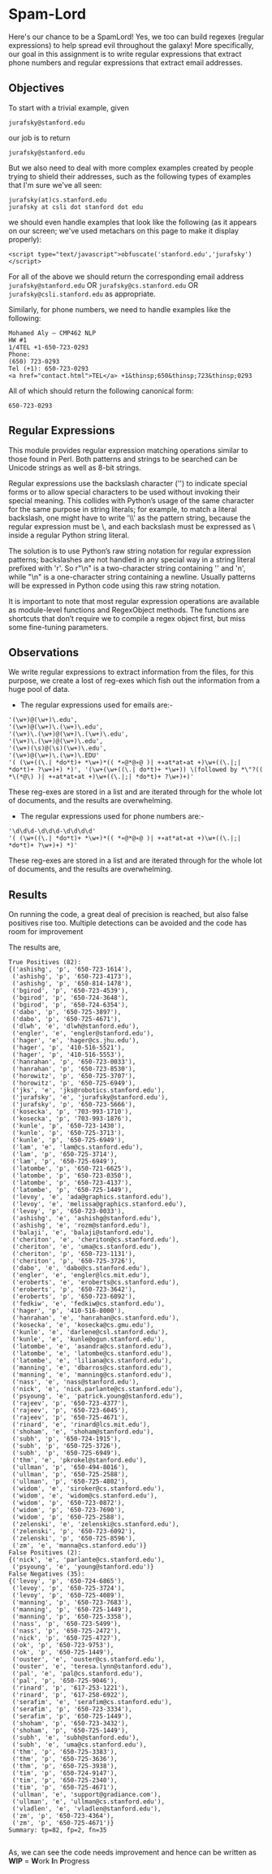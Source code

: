 # Spam-Lord

Here's our chance to be a SpamLord! Yes, we too can build regexes (regular expressions) to help
spread evil throughout the galaxy!
More specifically, our goal in this assignment is to write regular expressions that extract phone
numbers and regular expressions that extract email addresses.

## Objectives

To start with a trivial example, given
```
jurafsky@stanford.edu
```
our job is to return
```
jurafsky@stanford.edu
```

But we also need to deal with more complex examples created by people trying to shield their
addresses, such as the following types of examples that I'm sure we've all seen:
```
jurafsky(at)cs.stanford.edu
jurafsky at csli dot stanford dot edu
```
we should even handle examples that look like the following (as it appears on our screen; we've used
metachars on this page to make it display properly):
```
<script type="text/javascript">obfuscate('stanford.edu','jurafsky')</script>
```
For all of the above we should return the corresponding email address
`jurafsky@stanford.edu` OR `jurafsky@cs.stanford.edu` OR `jurafsky@csli.stanford.edu`
as appropriate.

Similarly, for phone numbers, we need to handle examples like the following:
```
Mohamed Aly – CMP462 NLP
HW #1
1/4TEL +1-650-723-0293
Phone:
(650) 723-0293
Tel (+1): 650-723-0293
<a href="contact.html">TEL</a> +1&thinsp;650&thinsp;723&thinsp;0293
```
All of which should return the following canonical form:

```
650-723-0293
```

## Regular Expressions
This module provides regular expression matching operations similar to those found in Perl. Both patterns and strings to be searched can be Unicode strings as well as 8-bit strings.

Regular expressions use the backslash character ('\') to indicate special forms or to allow special characters to be used without invoking their special meaning. This collides with Python’s usage of the same character for the same purpose in string literals; for example, to match a literal backslash, one might have to write '\\\\' as the pattern string, because the regular expression must be \\, and each backslash must be expressed as \\ inside a regular Python string literal.

The solution is to use Python’s raw string notation for regular expression patterns; backslashes are not handled in any special way in a string literal prefixed with 'r'. So r"\n" is a two-character string containing '\' and 'n', while "\n" is a one-character string containing a newline. Usually patterns will be expressed in Python code using this raw string notation.

It is important to note that most regular expression operations are available as module-level functions and RegexObject methods. The functions are shortcuts that don’t require we to compile a regex object first, but miss some fine-tuning parameters.

## Observations
We write regular expressions to extract information from the files, for this purpose,
we create a lost of reg-exes which fish out the information from a huge pool of data.

* The regular expressions used for emails are:-

```
'(\w+)@(\w+)\.edu', 
'(\w+)@(\w+)\.(\w+)\.edu',
'(\w+)\.(\w+)@(\w+)\.(\w+)\.edu', 
'(\w+)\.(\w+)@(\w+)\.edu',
'(\w+)(\s)@(\s)(\w+)\.edu',
'(\w+)@(\w+)\.(\w+)\.EDU'
'( (\w+((\.| *do*t)+ *\w+)*(( *∗@*@∗@ )| +∗at*at∗at +)\w+((\.|;| *do*t)+ ?\w+)+) *)', '(\w+(\w+((\.| do*t)+ *\w+)) \(followed by *\"?(( *\(*@\) )| +∗at*at∗at +)\w+((\.|;| *do*t)+ ?\w+)+)'
```
These reg-exes are stored in a list and are iterated through for the whole lot of documents, and the results are overwhelming.

* The regular expressions used for phone numbers are:-
```
'\d\d\d-\d\d\d-\d\d\d\d'
'( (\w+((\.| *do*t)+ *\w+)*(( *∗@*@∗@ )| +∗at*at∗at +)\w+((\.|;| *do*t)+ ?\w+)+) *)'
```
These reg-exes are stored in a list and are iterated through for the whole lot of documents, and the results are overwhelming.


## Results

On running the code, a great deal of precision is reached, but also false positives rise too. Multiple detections can be avoided and the code has room for improvement

The results are,
```
True Positives (82): 
{('ashishg', 'p', '650-723-1614'),
 ('ashishg', 'p', '650-723-4173'),
 ('ashishg', 'p', '650-814-1478'),
 ('bgirod', 'p', '650-723-4539'),
 ('bgirod', 'p', '650-724-3648'),
 ('bgirod', 'p', '650-724-6354'),
 ('dabo', 'p', '650-725-3897'),
 ('dabo', 'p', '650-725-4671'),
 ('dlwh', 'e', 'dlwh@stanford.edu'),
 ('engler', 'e', 'engler@stanford.edu'),
 ('hager', 'e', 'hager@cs.jhu.edu'),
 ('hager', 'p', '410-516-5521'),
 ('hager', 'p', '410-516-5553'),
 ('hanrahan', 'p', '650-723-0033'),
 ('hanrahan', 'p', '650-723-8530'),
 ('horowitz', 'p', '650-725-3707'),
 ('horowitz', 'p', '650-725-6949'),
 ('jks', 'e', 'jks@robotics.stanford.edu'),
 ('jurafsky', 'e', 'jurafsky@stanford.edu'),
 ('jurafsky', 'p', '650-723-5666'),
 ('kosecka', 'p', '703-993-1710'),
 ('kosecka', 'p', '703-993-1876'),
 ('kunle', 'p', '650-723-1430'),
 ('kunle', 'p', '650-725-3713'),
 ('kunle', 'p', '650-725-6949'),
 ('lam', 'e', 'lam@cs.stanford.edu'),
 ('lam', 'p', '650-725-3714'),
 ('lam', 'p', '650-725-6949'),
 ('latombe', 'p', '650-721-6625'),
 ('latombe', 'p', '650-723-0350'),
 ('latombe', 'p', '650-723-4137'),
 ('latombe', 'p', '650-725-1449'),
 ('levoy', 'e', 'ada@graphics.stanford.edu'),
 ('levoy', 'e', 'melissa@graphics.stanford.edu'),
 ('levoy', 'p', '650-723-0033'),
 ('ashishg', 'e', 'ashishg@stanford.edu'),
 ('ashishg', 'e', 'rozm@stanford.edu'),
 ('balaji', 'e', 'balaji@stanford.edu'),
 ('cheriton', 'e', 'cheriton@cs.stanford.edu'),
 ('cheriton', 'e', 'uma@cs.stanford.edu'),
 ('cheriton', 'p', '650-723-1131'),
 ('cheriton', 'p', '650-725-3726'),
 ('dabo', 'e', 'dabo@cs.stanford.edu'),
 ('engler', 'e', 'engler@lcs.mit.edu'),
 ('eroberts', 'e', 'eroberts@cs.stanford.edu'),
 ('eroberts', 'p', '650-723-3642'),
 ('eroberts', 'p', '650-723-6092'),
 ('fedkiw', 'e', 'fedkiw@cs.stanford.edu'),
 ('hager', 'p', '410-516-8000'),
 ('hanrahan', 'e', 'hanrahan@cs.stanford.edu'),
 ('kosecka', 'e', 'kosecka@cs.gmu.edu'),
 ('kunle', 'e', 'darlene@csl.stanford.edu'),
 ('kunle', 'e', 'kunle@ogun.stanford.edu'),
 ('latombe', 'e', 'asandra@cs.stanford.edu'),
 ('latombe', 'e', 'latombe@cs.stanford.edu'),
 ('latombe', 'e', 'liliana@cs.stanford.edu'),
 ('manning', 'e', 'dbarros@cs.stanford.edu'),
 ('manning', 'e', 'manning@cs.stanford.edu'),
 ('nass', 'e', 'nass@stanford.edu'),
 ('nick', 'e', 'nick.parlante@cs.stanford.edu'),
 ('psyoung', 'e', 'patrick.young@stanford.edu'),
 ('rajeev', 'p', '650-723-4377'),
 ('rajeev', 'p', '650-723-6045'),
 ('rajeev', 'p', '650-725-4671'),
 ('rinard', 'e', 'rinard@lcs.mit.edu'),
 ('shoham', 'e', 'shoham@stanford.edu'),
 ('subh', 'p', '650-724-1915'),
 ('subh', 'p', '650-725-3726'),
 ('subh', 'p', '650-725-6949'),
 ('thm', 'e', 'pkrokel@stanford.edu'),
 ('ullman', 'p', '650-494-8016'),
 ('ullman', 'p', '650-725-2588'),
 ('ullman', 'p', '650-725-4802'),
 ('widom', 'e', 'siroker@cs.stanford.edu'),
 ('widom', 'e', 'widom@cs.stanford.edu'),
 ('widom', 'p', '650-723-0872'),
 ('widom', 'p', '650-723-7690'),
 ('widom', 'p', '650-725-2588'),
 ('zelenski', 'e', 'zelenski@cs.stanford.edu'),
 ('zelenski', 'p', '650-723-6092'),
 ('zelenski', 'p', '650-725-8596'),
 ('zm', 'e', 'manna@cs.stanford.edu')}
False Positives (2): 
{('nick', 'e', 'parlante@cs.stanford.edu'),
 ('psyoung', 'e', 'young@stanford.edu')}
False Negatives (35): 
{('levoy', 'p', '650-724-6865'),
 ('levoy', 'p', '650-725-3724'),
 ('levoy', 'p', '650-725-4089'),
 ('manning', 'p', '650-723-7683'),
 ('manning', 'p', '650-725-1449'),
 ('manning', 'p', '650-725-3358'),
 ('nass', 'p', '650-723-5499'),
 ('nass', 'p', '650-725-2472'),
 ('nick', 'p', '650-725-4727'),
 ('ok', 'p', '650-723-9753'),
 ('ok', 'p', '650-725-1449'),
 ('ouster', 'e', 'ouster@cs.stanford.edu'),
 ('ouster', 'e', 'teresa.lynn@stanford.edu'),
 ('pal', 'e', 'pal@cs.stanford.edu'),
 ('pal', 'p', '650-725-9046'),
 ('rinard', 'p', '617-253-1221'),
 ('rinard', 'p', '617-258-6922'),
 ('serafim', 'e', 'serafim@cs.stanford.edu'),
 ('serafim', 'p', '650-723-3334'),
 ('serafim', 'p', '650-725-1449'),
 ('shoham', 'p', '650-723-3432'),
 ('shoham', 'p', '650-725-1449'),
 ('subh', 'e', 'subh@stanford.edu'),
 ('subh', 'e', 'uma@cs.stanford.edu'),
 ('thm', 'p', '650-725-3383'),
 ('thm', 'p', '650-725-3636'),
 ('thm', 'p', '650-725-3938'),
 ('tim', 'p', '650-724-9147'),
 ('tim', 'p', '650-725-2340'),
 ('tim', 'p', '650-725-4671'),
 ('ullman', 'e', 'support@gradiance.com'),
 ('ullman', 'e', 'ullman@cs.stanford.edu'),
 ('vladlen', 'e', 'vladlen@stanford.edu'),
 ('zm', 'p', '650-723-4364'),
 ('zm', 'p', '650-725-4671')}
Summary: tp=82, fp=2, fn=35


```

As, we can see the code needs improvement and hence can be written as **WIP** = **W**ork **I**n **P**rogress